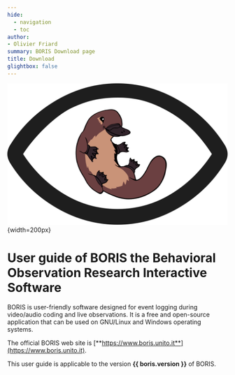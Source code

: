 ```yaml
---
hide:
  - navigation
  - toc
author:
- Olivier Friard
summary: BORIS Download page
title: Download
glightbox: false
---
```



![BORIS logo](images/logo_boris.svg){width=200px}


# User guide of **BORIS** the Behavioral Observation Research Interactive Software

BORIS is user-friendly software designed for event logging during video/audio coding and live observations.
It is a free and open-source application that can be used on GNU/Linux and Windows operating systems.

The official BORIS web site is [**https://www.boris.unito.it**](https://www.boris.unito.it).

This user guide is applicable to the version **{{ boris.version }}** of BORIS.